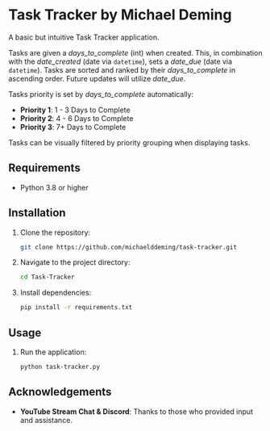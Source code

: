 # Task Tracker by Michael Deming

A basic but intuitive Task Tracker application.

Tasks are given a *days_to_complete* (int) when created. This, in combination with the *date_created* (date via `datetime`), sets a *date_due* (date via `datetime`). Tasks are sorted and ranked by their *days_to_complete* in ascending order. Future updates will utilize *date_due*.

Tasks priority is set by *days_to_complete* automatically:

- **Priority 1**: 1 - 3 Days to Complete
- **Priority 2**: 4 - 6 Days to Complete
- **Priority 3**: 7+ Days to Complete

Tasks can be visually filtered by priority grouping when displaying tasks.

## Requirements

- Python 3.8 or higher

## Installation

1. Clone the repository:
    ```bash
    git clone https://github.com/michaelddeming/task-tracker.git
    ```

2. Navigate to the project directory:
    ```bash
    cd Task-Tracker
    ```

3. Install dependencies:
    ```bash
    pip install -r requirements.txt
    ```

## Usage

1. Run the application:
    ```bash
    python task-tracker.py
    ```

## Acknowledgements

- **YouTube Stream Chat & Discord**: Thanks to those who provided input and assistance.
